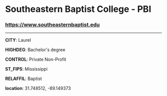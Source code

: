 # Southeastern Baptist College - PBI
### https://www.southeasternbaptist.edu
---
**CITY**: Laurel

**HIGHDEG**: Bachelor's degree

**CONTROL**: Private Non-Profit

**ST_FIPS**: Mississippi

**RELAFFIL**: Baptist

**location**: 31.748512, -89.149373